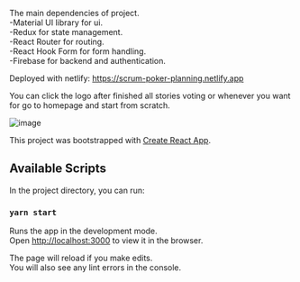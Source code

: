 The main dependencies of project.</br>
-Material UI library for ui.</br>
-Redux for state management.</br>
-React Router for routing.</br>
-React Hook Form for form handling.</br>
-Firebase for backend and authentication.
  
Deployed with netlify: https://scrum-poker-planning.netlify.app

You can click the logo after finished all stories voting or whenever you want for go to homepage and start from scratch.

![image](https://user-images.githubusercontent.com/46630197/90391642-23e2be00-e096-11ea-998a-244c8bd67840.png)

This project was bootstrapped with [Create React App](https://github.com/facebook/create-react-app).

## Available Scripts

In the project directory, you can run:

### `yarn start`

Runs the app in the development mode.<br />
Open [http://localhost:3000](http://localhost:3000) to view it in the browser.

The page will reload if you make edits.<br />
You will also see any lint errors in the console.
